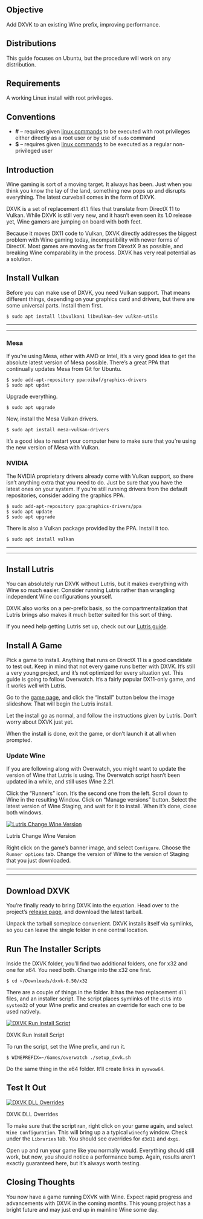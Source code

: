 ## Objective

Add DXVK to an existing Wine prefix, improving performance.

## Distributions

This guide focuses on Ubuntu, but the procedure will work on any distribution.

## Requirements

A working Linux install with root privileges.

## Conventions

-   **#** – requires given [linux commands](chrome-extension://hajanaajapkhaabfcofdjgjnlgkdkknm/linux-commands) to be executed with root privileges either directly as a root user or by use of `sudo` command
-   **$** – requires given [linux commands](chrome-extension://hajanaajapkhaabfcofdjgjnlgkdkknm/linux-commands) to be executed as a regular non-privileged user

## Introduction

Wine gaming is sort of a moving target. It always has been. Just when you think you know the lay of the land, something new pops up and disrupts everything. The latest curveball comes in the form of DXVK.

DXVK is a set of replacement `dll` files that translate from DirectX 11 to Vulkan. While DXVK is still very new, and it hasn’t even seen its 1.0 release yet, Wine gamers are jumping on board with both feet.

Because it moves DX11 code to Vulkan, DXVK directly addresses the biggest problem with Wine gaming today, incompatibility with newer forms of DirectX. Most games are moving as far from DirextX 9 as possible, and breaking Wine comparability in the process. DXVK has very real potential as a solution.

## Install Vulkan

Before you can make use of DXVK, you need Vulkan support. That means different things, depending on your graphics card and drivers, but there are some universal parts. Install them first.

```
$ sudo apt install libvulkan1 libvulkan-dev vulkan-utils
```

___

___

### Mesa

If you’re using Mesa, ether with AMD or Intel, it’s a very good idea to get the absolute latest version of Mesa possible. There’s a great PPA that continually updates Mesa from Git for Ubuntu.

```
$ sudo add-apt-repository ppa:oibaf/graphics-drivers
$ sudo apt updat
```

Upgrade everything.

```
$ sudo apt upgrade
```

Now, install the Mesa Vulkan drivers.

```
$ sudo apt install mesa-vulkan-drivers
```

It’s a good idea to restart your computer here to make sure that you’re using the new version of Mesa with Vulkan.

### NVIDIA

The NVIDIA proprietary drivers already come with Vulkan support, so there isn’t anything extra that you need to do. Just be sure that you have the latest ones on your system. If you’re still running drivers from the default repositories, consider adding the graphics PPA.

```
$ sudo add-apt-repository ppa:graphics-drivers/ppa
$ sudo apt update
$ sudo apt upgrade
```

There is also a Vulkan package provided by the PPA. Install it too.

```
$ sudo apt install vulkan
```

___

___

## Install Lutris

You can absolutely run DXVK without Lutris, but it makes everything with Wine so much easier. Consider running Lutris rather than wrangling independent Wine configurations yourself.

DXVK also works on a per-prefix basis, so the compartmentalization that Lutris brings also makes it much better suited for this sort of thing.

If you need help getting Lutris set up, check out our [Lutris guide](https://linuxconfig.org/install-lutris-on-ubuntu-18-04-bionic-beaver-linux).

## Install A Game

Pick a game to install. Anything that runs on DirectX 11 is a good candidate to test out. Keep in mind that not every game runs better with DXVK. It’s still a very young project, and it’s not optimized for every situation yet. This guide is going to follow Overwatch. It’s a fairly popular DX11-only game, and it works well with Lutris.

Go to the [game page](https://lutris.net/games/overwatch/), and click the “Install” button below the image slideshow. That will begin the Lutris install.

Let the install go as normal, and follow the instructions given by Lutris. Don’t worry about DXVK just yet.

When the install is done, exit the game, or don’t launch it at all when prompted.

### Update Wine

If you are following along with Overwatch, you might want to update the version of Wine that Lutris is using. The Overwatch script hasn’t been updated in a while, and still uses Wine 2.21.

Click the “Runners” icon. It’s the second one from the left. Scroll down to Wine in the resulting Window. Click on “Manage versions” button. Select the latest version of Wine Staging, and wait for it to install. When it’s done, close both windows.

[![Lutris Change Wine Version](https://linuxconfig.org/wp-content/uploads/2018/05/dxvk-ow-wine-version.jpg)](https://linuxconfig.org/wp-content/uploads/2018/05/dxvk-ow-wine-version.jpg "Lutris Change Wine Version")

Lutris Change Wine Version

Right click on the game’s banner image, and select `Configure`. Choose the `Runner options` tab. Change the version of Wine to the version of Staging that you just downloaded.

___

___

## Download DXVK

You’re finally ready to bring DXVK into the equation. Head over to the project’s [release page](https://github.com/doitsujin/dxvk/releases), and download the latest tarball.

Unpack the tarball someplace convenient. DXVK installs itself via symlinks, so you can leave the single folder in one central location.

## Run The Installer Scripts

Inside the DXVK folder, you’ll find two additional folders, one for x32 and one for x64. You need both. Change into the x32 one first.

```
$ cd ~/Downloads/dxvk-0.50/x32
```

There are a couple of things in the folder. It has the two replacement `dll` files, and an installer script. The script places symlinks of the `dll`s into `system32` of your Wine prefix and creates an override for each one to be used natively.

[![DXVK Run Install Script](https://linuxconfig.org/wp-content/uploads/2018/05/dxvk-run-script.jpg)](https://linuxconfig.org/wp-content/uploads/2018/05/dxvk-run-script.jpg "DXVK Run Install Script")

DXVK Run Install Script

To run the script, set the Wine prefix, and run it.

```
$ WINEPREFIX=~/Games/overwatch ./setup_dxvk.sh
```

Do the same thing in the x64 folder. It’ll create links in `syswow64`.

## Test It Out

[![DXVK DLL Overrides](https://linuxconfig.org/wp-content/uploads/2018/05/dxvk-wine-overrides.jpg)](https://linuxconfig.org/wp-content/uploads/2018/05/dxvk-wine-overrides.jpg "DXVK DLL Overrides")

DXVK DLL Overrides

To make sure that the script ran, right click on your game again, and select `Wine Configuration`. This will bring up a a typical `winecfg` window. Check under the `Libraries` tab. You should see overrides for `d3d11` and `dxgi`.

Open up and run your game like you normally would. Everything should still work, but now, you should notice a performance bump. Again, results aren’t exactly guaranteed here, but it’s always worth testing.

## Closing Thoughts

You now have a game running DXVK with Wine. Expect rapid progress and advancements with DXVK in the coming months. This young project has a bright future and may just end up in mainline Wine some day.